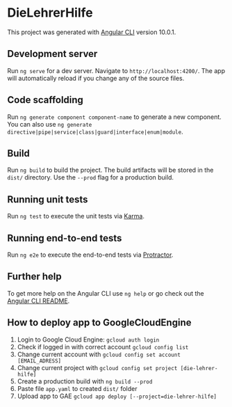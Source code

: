 # DieLehrerHilfe

This project was generated with [Angular CLI](https://github.com/angular/angular-cli) version 10.0.1.

## Development server

Run `ng serve` for a dev server. Navigate to `http://localhost:4200/`. The app will automatically reload if you change any of the source files.

## Code scaffolding

Run `ng generate component component-name` to generate a new component. You can also use `ng generate directive|pipe|service|class|guard|interface|enum|module`.

## Build

Run `ng build` to build the project. The build artifacts will be stored in the `dist/` directory. Use the `--prod` flag for a production build.

## Running unit tests

Run `ng test` to execute the unit tests via [Karma](https://karma-runner.github.io).

## Running end-to-end tests

Run `ng e2e` to execute the end-to-end tests via [Protractor](http://www.protractortest.org/).

## Further help

To get more help on the Angular CLI use `ng help` or go check out the [Angular CLI README](https://github.com/angular/angular-cli/blob/master/README.md).

## How to deploy app to GoogleCloudEngine

1. Login to Google Cloud Engine: `gcloud auth login`
2. Check if logged in with correct account `gcloud config list`
3. Change current account with `gcloud config set account [EMAIL_ADRESS]`
4. Change current project with `gcloud config set project [die-lehrer-hilfe]`
5. Create a production build with `ng build --prod`
6. Paste file `app.yaml` to created `dist/` folder
7. Upload app to GAE `gcloud app deploy [--project=die-lehrer-hilfe]`
